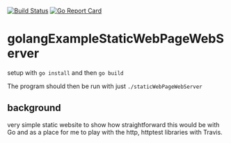 [![Build Status](https://travis-ci.org/vancouverwill/golangExampleStaticWebPageWebServer.svg?branch=master)](https://travis-ci.org/vancouverwill/golangExampleStaticWebPageWebServer) 
[![Go Report Card](https://goreportcard.com/badge/github.com/vancouverwill/golangExampleStaticWebPageWebServer)](https://goreportcard.com/report/github.com/vancouverwill/golangExampleStaticWebPageWebServer)

# golangExampleStaticWebPageWebServer

setup with `go install` and then `go build`

The program should then be run with just `./staticWebPageWebServer`

## background

very simple static website to show how straightforward this would be with Go and as a place for me to play with the http, httptest libraries with Travis.

